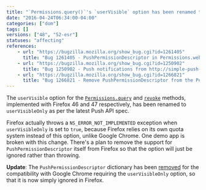 ```yaml
---
title: "`Permissions.query()`'s `userVisible` option has been renamed to `userVisibleOnly`"
date: "2016-04-24T06:34:00-04:00"
categories: ["dom"]
tags: []
versions: ["48", "52-esr"]
statuses: "affecting"
references:
    - url: "https://bugzilla.mozilla.org/show_bug.cgi?id=1261405"
      title: "Bug 1261405 - PushPermissionDescriptor in Permissions.webidl is wrong ('userVisible' should be 'userVisibleOnly')"
    - url: "https://bugzilla.mozilla.org/show_bug.cgi?id=1250902"
      title: "Bug 1250902 - Push notifications from http://simple-push-demo.appspot.com/ stopped working"
    - url: "https://bugzilla.mozilla.org/show_bug.cgi?id=1266821"
      title: "Bug 1266821 - Remove PushPermissionDescriptor from the Permissions API"
---
```

The `userVisible` option for the [`Permissions.query`](https://developer.mozilla.org/docs/Web/API/Permissions/query) and [`revoke`](https://developer.mozilla.org/docs/Web/API/Permissions/revoke) methods, implemented with Firefox 46 and 47 respectively, has been renamed to `userVisibleOnly` as per the latest Push API spec.

Firefox actually throws a `NS_ERROR_NOT_IMPLEMENTED` exception when `userVisibleOnly` is set to `true`, because Firefox relies on its own quota system instead of this option, unlike Google Chrome. One demo app is broken with this change. There's a plan to remove the support for `PushPermissionDescriptor` itself from Firefox so that the option will just be ignored rather than throwing.

**Update**: The `PushPermissionDescriptor` dictionary has been [removed](https://bugzilla.mozilla.org/show_bug.cgi?id=1266821) for the compatibility with Google Chrome requiring the `userVisibleOnly` option, so that it is now simply ignored in Firefox.
